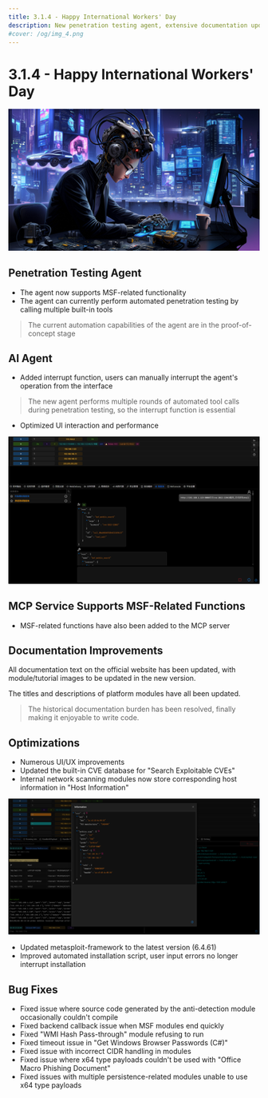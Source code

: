 ```yaml
---
title: 3.1.4 - Happy International Workers' Day
description: New penetration testing agent, extensive documentation updates, multiple bug fixes
#cover: /og/img_4.png
---
```


# 3.1.4 - Happy International Workers' Day

![img_4.png](3_1_4_happy_international_workers_day/img_4.png)

## Penetration Testing Agent

- The agent now supports MSF-related functionality
- The agent can currently perform automated penetration testing by calling multiple built-in tools

> The current automation capabilities of the agent are in the proof-of-concept stage

## AI Agent

- Added interrupt function, users can manually interrupt the agent's operation from the interface

> The new agent performs multiple rounds of automated tool calls during penetration testing, so the interrupt function is essential

- Optimized UI interaction and performance

![img.png](3_1_4_happy_international_workers_day/img.png)

## MCP Service Supports MSF-Related Functions

- MSF-related functions have also been added to the MCP server

## Documentation Improvements

All documentation text on the official website has been updated, with module/tutorial images to be updated in the new version.

The titles and descriptions of platform modules have all been updated.

> The historical documentation burden has been resolved, finally making it enjoyable to write code.

## Optimizations

- Numerous UI/UX improvements
- Updated the built-in CVE database for "Search Exploitable CVEs"
- Internal network scanning modules now store corresponding host information in "Host Information"

![img_1.png](3_1_4_happy_international_workers_day/img_1.png)

- Updated metasploit-framework to the latest version (6.4.61)
- Improved automated installation script, user input errors no longer interrupt installation

## Bug Fixes

- Fixed issue where source code generated by the anti-detection module occasionally couldn't compile
- Fixed backend callback issue when MSF modules end quickly
- Fixed "WMI Hash Pass-through" module refusing to run
- Fixed timeout issue in "Get Windows Browser Passwords (C#)"
- Fixed issue with incorrect CIDR handling in modules
- Fixed issue where x64 type payloads couldn't be used with "Office Macro Phishing Document"
- Fixed issues with multiple persistence-related modules unable to use x64 type payloads